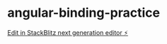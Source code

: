# angular-binding-practice

[Edit in StackBlitz next generation editor ⚡️](https://stackblitz.com/~/github.com/khaiwhan/angular-binding-practice)